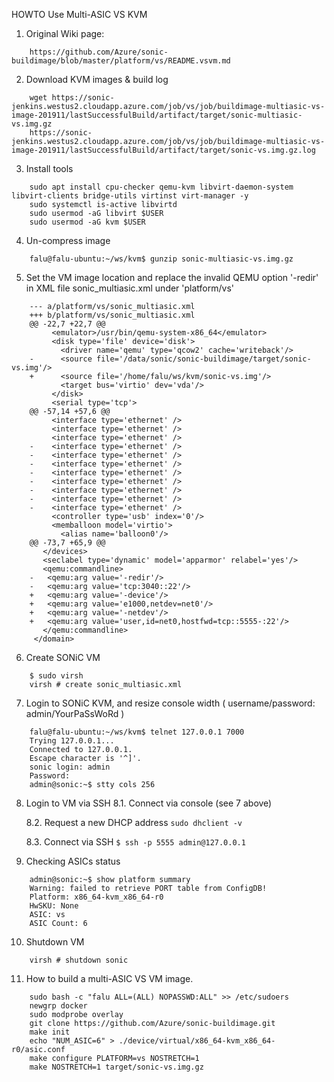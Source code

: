 HOWTO Use Multi-ASIC VS KVM

1. Original Wiki page:
```
    https://github.com/Azure/sonic-buildimage/blob/master/platform/vs/README.vsvm.md
```

2. Download KVM images & build log
```
    wget https://sonic-jenkins.westus2.cloudapp.azure.com/job/vs/job/buildimage-multiasic-vs-image-201911/lastSuccessfulBuild/artifact/target/sonic-multiasic-vs.img.gz
    https://sonic-jenkins.westus2.cloudapp.azure.com/job/vs/job/buildimage-multiasic-vs-image-201911/lastSuccessfulBuild/artifact/target/sonic-vs.img.gz.log
```

3. Install tools
```
    sudo apt install cpu-checker qemu-kvm libvirt-daemon-system libvirt-clients bridge-utils virtinst virt-manager -y
    sudo systemctl is-active libvirtd
    sudo usermod -aG libvirt $USER
    sudo usermod -aG kvm $USER
```

4. Un-compress image
```
    falu@falu-ubuntu:~/ws/kvm$ gunzip sonic-multiasic-vs.img.gz
```

5. Set the VM image location and replace the invalid QEMU option '-redir' in XML file sonic_multiasic.xml under 'platform/vs'
```
    --- a/platform/vs/sonic_multiasic.xml
    +++ b/platform/vs/sonic_multiasic.xml
    @@ -22,7 +22,7 @@
         <emulator>/usr/bin/qemu-system-x86_64</emulator>
         <disk type='file' device='disk'>
           <driver name='qemu' type='qcow2' cache='writeback'/>
    -      <source file='/data/sonic/sonic-buildimage/target/sonic-vs.img'/>
    +      <source file='/home/falu/ws/kvm/sonic-vs.img'/>
           <target bus='virtio' dev='vda'/>
         </disk>
         <serial type='tcp'>
    @@ -57,14 +57,6 @@
         <interface type='ethernet' />
         <interface type='ethernet' />
         <interface type='ethernet' />
    -    <interface type='ethernet' />
    -    <interface type='ethernet' />
    -    <interface type='ethernet' />
    -    <interface type='ethernet' />
    -    <interface type='ethernet' />
    -    <interface type='ethernet' />
    -    <interface type='ethernet' />
    -    <interface type='ethernet' />
         <controller type='usb' index='0'/>
         <memballoon model='virtio'>
           <alias name='balloon0'/>
    @@ -73,7 +65,9 @@
       </devices>
       <seclabel type='dynamic' model='apparmor' relabel='yes'/>
       <qemu:commandline>
    -   <qemu:arg value='-redir'/>
    -   <qemu:arg value='tcp:3040::22'/>
    +   <qemu:arg value='-device'/>
    +   <qemu:arg value='e1000,netdev=net0'/>
    +   <qemu:arg value='-netdev'/>
    +   <qemu:arg value='user,id=net0,hostfwd=tcp::5555-:22'/>
       </qemu:commandline> 
     </domain>
```

6. Create SONiC VM
```
    $ sudo virsh
    virsh # create sonic_multiasic.xml
```

7. Login to SONiC KVM, and resize console width ( username/password: admin/YourPaSsWoRd )
```
    falu@falu-ubuntu:~/ws/kvm$ telnet 127.0.0.1 7000
    Trying 127.0.0.1...
    Connected to 127.0.0.1.
    Escape character is '^]'.
    sonic login: admin
    Password:
    admin@sonic:~$ stty cols 256
```
8. Login to VM via SSH
    8.1. Connect via console (see 7 above)

    8.2. Request a new DHCP address
        ```
        sudo dhclient -v
        ```
        
    8.3. Connect via SSH
        ```
        $ ssh -p 5555 admin@127.0.0.1
        ```

9. Checking ASICs status
```
    admin@sonic:~$ show platform summary
    Warning: failed to retrieve PORT table from ConfigDB!
    Platform: x86_64-kvm_x86_64-r0
    HwSKU: None
    ASIC: vs
    ASIC Count: 6
```

10. Shutdown VM
```
    virsh # shutdown sonic
```
11. How to build a multi-ASIC VS VM image.
```
    sudo bash -c "falu ALL=(ALL) NOPASSWD:ALL" >> /etc/sudoers
    newgrp docker
    sudo modprobe overlay
    git clone https://github.com/Azure/sonic-buildimage.git
    make init
    echo "NUM_ASIC=6" > ./device/virtual/x86_64-kvm_x86_64-r0/asic.conf
    make configure PLATFORM=vs NOSTRETCH=1
    make NOSTRETCH=1 target/sonic-vs.img.gz
```

